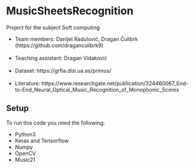 # MusicSheetsRecognition

Project for the subject Soft computing

<ul>
  <li>Team members: Danijel Radulović, Dragan Ćulibrk (https://github.com/draganculibrk9)</li>
  <br>
  <li>Teaching assistant: Dragan Vidaković</li>
  <br>
  <li>Dataset: https://grfia.dlsi.ua.es/primus/</li>
  <br>
  <li>Literature: https://www.researchgate.net/publication/324460067_End-to-End_Neural_Optical_Music_Recognition_of_Monophonic_Scores</li>
</ul>

## Setup
To run this code you need the following:
 <ul>
  <li>Python3</li>
  <li>Keras and Tensorflow</li>
  <li>Numpy</li>
  <li>OpenCV</li>
  <li>Music21</li>
 </ul>
